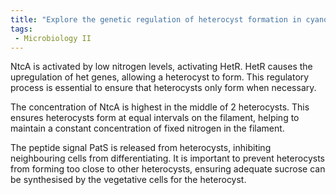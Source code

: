 ```yaml
---
title: "Explore the genetic regulation of heterocyst formation in cyanobacteria. How do NtcA and HetR play key roles in the development of heterocysts? "
tags:
 - Microbiology II
---
```

NtcA is activated by low nitrogen levels, activating HetR. HetR causes the upregulation of het genes, allowing a heterocyst to form. This regulatory process is essential to ensure that heterocysts only form when necessary.  

The concentration of NtcA is highest in the middle of 2 heterocysts. This ensures heterocysts form at equal intervals on the filament, helping to maintain a constant concentration of fixed nitrogen in the filament.  

The peptide signal PatS is released from heterocysts, inhibiting neighbouring cells from differentiating. It is important to prevent heterocysts from forming too close to other heterocysts, ensuring adequate sucrose can be synthesised by the vegetative cells for the heterocyst. 
